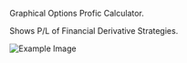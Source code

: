 Graphical Options Profic Calculator. 

Shows P/L of Financial Derivative Strategies.

![Example Image](https://github.com/Joas3068/OptionsProfitCalculator/blob/master/EX.PNG?raw=true)
